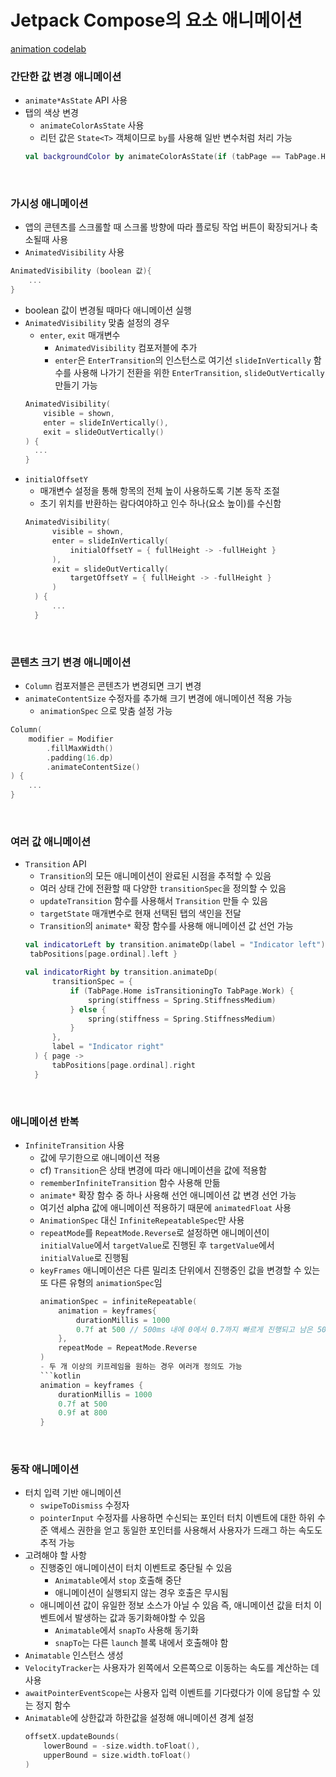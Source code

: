 # Jetpack Compose의 요소 애니메이션
[animation codelab](https://developer.android.com/codelabs/jetpack-compose-animation?continue=https%3A%2F%2Fdeveloper.android.com%2Fcourses%2Fpathways%2Fjetpack-compose-for-android-developers-2%23codelab-https%3A%2F%2Fdeveloper.android.com%2Fcodelabs%2Fjetpack-compose-animation#0)
### 간단한 값 변경 애니메이션
- `animate*AsState` API 사용
- 탭의 색상 변경
  - `animateColorAsState` 사용
  - 리턴 값은 `State<T>` 객체이므로 `by`를 사용해 일반 변수처럼 처리 가능
  ```kotlin
  val backgroundColor by animateColorAsState(if (tabPage == TabPage.Home) Purple100 else Green300)
  ```
<br>

### 가시성 애니메이션
- 앱의 콘텐츠를 스크롤할 때 스크롤 방향에 따라 플로팅 작업 버튼이 확장되거나 축소될때 사용
- `AnimatedVisibility` 사용
```kotlin
AnimatedVisibility (boolean 값){
    ...
}
```
  - boolean 값이 변경될 때마다 애니메이션 실행
- `AnimatedVisibility` 맞춤 설정의 경우
  - `enter`, `exit` 매개변수 
    - `AnimatedVisibility` 컴포저블에 추가
    - `enter`은 `EnterTransition`의 인스턴스로 여기선 `slideInVertically` 함수를 사용해 나가기 전환을 위한 `EnterTransition`, `slideOutVertically` 만들기 가능
  ```kotlin
  AnimatedVisibility(
      visible = shown,
      enter = slideInVertically(),
      exit = slideOutVertically()
  ) {
    ...
  }
  ```
- `initialOffsetY` 
  - 매개변수 설정을 통해 항목의 전체 높이 사용하도록 기본 동작 조절
  - 초기 위치를 반환하는 람다여야하고 인수 하나(요소 높이)를 수신함
  ```kotlin
  AnimatedVisibility(
        visible = shown,
        enter = slideInVertically(
            initialOffsetY = { fullHeight -> -fullHeight }
        ),
        exit = slideOutVertically(
            targetOffsetY = { fullHeight -> -fullHeight }
        )
    ) {
        ...
    }
  ```
<br>

### 콘텐츠 크기 변경 애니메이션
- `Column` 컴포저블은 콘텐츠가 변경되면 크기 변경
- `animateContentSize` 수정자를 추가해 크기 변경에 애니메이션 적용 가능
  - `animationSpec` 으로 맞춤 설정 가능
```kotlin
Column(
    modifier = Modifier
        .fillMaxWidth()
        .padding(16.dp)
        .animateContentSize()
) {
    ...
}
```
<br>

### 여러 값 애니메이션
- `Transition` API
  - `Transition`의 모든 애니메이션이 완료된 시점을 추적할 수 있음
  - 여러 상태 간에 전환할 때 다양한 `transitionSpec`을 정의할 수 있음
  - `updateTransition` 함수를 사용해서 `Transition` 만들 수 있음
  - `targetState` 매개변수로 현재 선택된 탭의 색인을 전달
  - `Transition`의 `animate*` 확장 함수를 사용해 애니메이션 값 선언 가능
  ```kotlin
  val indicatorLeft by transition.animateDp(label = "Indicator left") { page ->
   tabPositions[page.ordinal].left }
  ```
  ```kotlin
  val indicatorRight by transition.animateDp(
        transitionSpec = {
            if (TabPage.Home isTransitioningTo TabPage.Work) {
                spring(stiffness = Spring.StiffnessMedium)
            } else {
                spring(stiffness = Spring.StiffnessMedium)
            }
        },
        label = "Indicator right"
    ) { page ->
        tabPositions[page.ordinal].right
    }
  ```
<br>

### 애니메이션 반복
- `InfiniteTransition` 사용
  - 값에 무기한으로 애니메이션 적용
  - cf) `Transition`은 상태 변경에 따라 애니메이션을 값에 적용함
  - `rememberInfiniteTransition` 함수 사용해 만듦
  - `animate*` 확장 함수 중 하나 사용해 선언 애니메이션 값 변경 선언 가능
  - 여기선 alpha 값에 애니메이션 적용하기 때문에 `animatedFloat` 사용
  - `AnimationSpec` 대신 `InfiniteRepeatableSpec`만 사용
  - `repeatMode`를 `RepeatMode.Reverse`로 설정하면 애니메이션이 `initialValue`에서 `targetValue`로 진행된 후 `targetValue`에서 `initialValue`로 진행됨
  - `keyFrames` 애니메이션은 다른 밀리초 단위에서 진행중인 값을 변경할 수 있는 또 다른 유형의 `animationSpec`임
    ```kotlin
    animationSpec = infiniteRepeatable(
        animation = keyframes{
            durationMillis = 1000
            0.7f at 500 // 500ms 내에 0에서 0.7까지 빠르게 진행되고 남은 500ms는 0.7에서 1.0까지 천천히 속도를 줄이며 진행됨
        },
        repeatMode = RepeatMode.Reverse
    )
    - 두 개 이상의 키프레임을 원하는 경우 여러개 정의도 가능
    ```kotlin
    animation = keyframes {
        durationMillis = 1000
        0.7f at 500
        0.9f at 800
    }
    ```
<br>

### 동작 애니메이션
- 터치 입력 기반 애니메이션
  - `swipeToDismiss` 수정자
  - `pointerInput` 수정자를 사용하면 수신되는 포인터 터치 이벤트에 대한 하위 수준 액세스 권한을 얻고 동일한 포인터를 사용해서 사용자가 드래그 하는 속도도 추적 가능
- 고려해야 할 사항
  - 진행중인 애니메이션이 터치 이벤트로 중단될 수 있음
    - `Animatable`에서 `stop` 호출해 중단
    - 애니메이션이 실행되지 않는 경우 호출은 무시됨
  - 애니메이션 값이 유일한 정보 소스가 아닐 수 있음 즉, 애니메이션 값을 터치 이벤트에서 발생하는 값과 동기화해야할 수 있음
    - `Animatable`에서 `snapTo` 사용해 동기화
    - `snapTo`는 다른 `launch` 블록 내에서 호출해야 함
- `Animatable` 인스턴스 생성
- `VelocityTracker`는 사용자가 왼쪽에서 오른쪽으로 이동하는 속도를 계산하는 데 사용
- `awaitPointerEventScope`는 사용자 입력 이벤트를 기다렸다가 이에 응답할 수 있는 정지 함수
- `Animatable`에 상한값과 하한값을 설정해 애니메이션 경계 설정
  ```kotlin
  offsetX.updateBounds(
      lowerBound = -size.width.toFloat(),
      upperBound = size.width.toFloat()
  )
  ```
